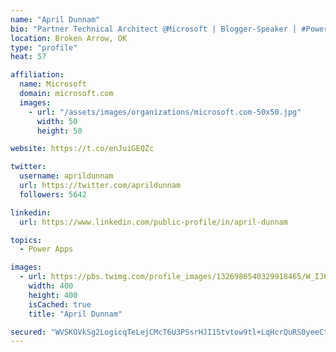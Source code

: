 ```yaml
---
name: "April Dunnam"
bio: "Partner Technical Architect @Microsoft | Blogger-Speaker | #PowerApps, #PowerAutomate, #Office365, #SharePoint | #WIT | #Karaoke Queen"
location: Broken Arrow, OK
type: "profile"
heat: 57

affiliation:
  name: Microsoft
  domain: microsoft.com
  images:
    - url: "/assets/images/organizations/microsoft.com-50x50.jpg"
      width: 50
      height: 50

website: https://t.co/enJuiGEQZc

twitter:
  username: aprildunnam
  url: https://twitter.com/aprildunnam
  followers: 5642

linkedin:
  url: https://www.linkedin.com/public-profile/in/april-dunnam

topics:
  - Power Apps

images:
  - url: https://pbs.twimg.com/profile_images/1326986540329918465/W_IJ6Ih2_400x400.jpg
    width: 400
    height: 400
    isCached: true
    title: "April Dunnam"

secured: "WVSKOVkSg2LogicqTeLejCMcT6U3PSsrHJI15tvtow9tl+LqHcrQuRS0yeeCtpwAkwkrKk4tKSR9jpIG2tyw3NON9axxWYqNaomzfgWCtujGx4x7KFhYajs/6HuOx4hNAor70a2m5Y1ZtrUOYNhq4lDK8pRPFdvR+AWHFPSYtK/TslxygnAvvoOB/kQEdPwmfR2heiLFpeUHYmh5xPhqZgH7gWOjNuAxobt7aSjQpskVfQM29iWdBZ3KewGwsDyuSU+E4zqgFOPO1wqwSy3QjiAX26gyA+iWjWtLefms2dSKLTp6HJkzb6F0NJrZjey+pVH8nkCEan929C9c3wOLbOS2qpEXQgLrkwKiWXoX2ivYG4qjAUlimQ4tU6NCMwfL1A59eT+tWlwMISS98IZHs9f7uyC84sREad/5QA7v5Xs=;U2tAWtMm/tLxBedDvDh5Dg=="
---
```


